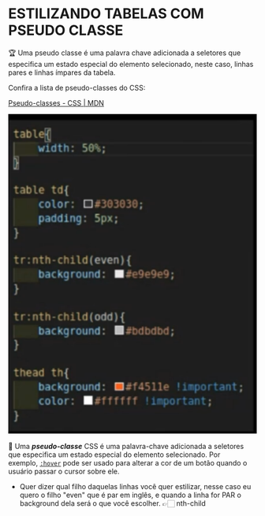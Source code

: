 # ESTILIZANDO TABELAS COM PSEUDO CLASSE

🏆 Uma pseudo classe é uma palavra chave adicionada a seletores que especifica um estado especial do elemento selecionado, neste caso, linhas pares e linhas ímpares da tabela.

Confira a lista de pseudo-classes do CSS:

[Pseudo-classes - CSS | MDN](https://developer.mozilla.org/pt-BR/docs/Web/CSS/Pseudo-classes)

 <img src=https://github.com/ViniciusSXavier999/Assets/blob/main/P%C3%B3sGradua%C3%A7%C3%A3o/pseudoclasse.png width="700"/>

📌 Uma ***pseudo-classe*** CSS é uma palavra-chave adicionada a seletores que especifica um estado especial do elemento selecionado. Por exemplo, [`:hover`](https://developer.mozilla.org/pt-BR/docs/Web/CSS/:hover) pode ser usado para alterar a cor de um botão quando o usuário passar o cursor sobre ele.


- Quer dizer qual filho daquelas linhas você quer estilizar, nesse caso eu quero o filho "even" que é par em inglês, e quando a linha for PAR o background dela será o que você escolher. 👉🏻 nth-child

































